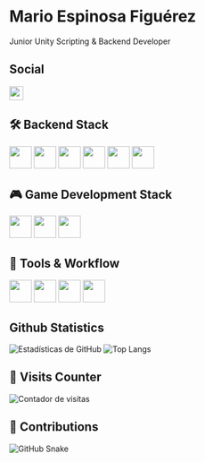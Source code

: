 # Mario Espinosa Figuérez
Junior Unity Scripting & Backend Developer

## Social
<a href="https://github.com/MarioEspinosaFiguerez"><img src="https://img.shields.io/badge/-@MarioEspinosaFiguerez-%23181717?style=flat-square&logo=github" height="25"></a>

## 🛠 Backend Stack
<code><img height="40" src="https://img.shields.io/badge/C%23-%23239120.svg?style=for-the-badge&logo=c-sharp&logoColor=white"></code>
<code><img height="40" src="https://img.shields.io/badge/.NET-512BD4?style=for-the-badge&logo=dotnet&logoColor=white"></code>
<code><img height="40" src="https://img.shields.io/badge/LINQ-0078D7?style=for-the-badge&logo=windows&logoColor=white"></code>
<code><img height="40" src="https://img.shields.io/badge/SQL-4479A1?style=for-the-badge&logo=sqlite&logoColor=white"></code>
<code><img height="40" src="https://img.shields.io/badge/SQL%20Server-CC2927?style=for-the-badge&logo=microsoftsqlserver&logoColor=white"></code>
<code><img height="40" src="https://img.shields.io/badge/Entity%20Framework-512BD4?style=for-the-badge&logo=dotnet&logoColor=white"></code>

## 🎮 Game Development Stack
<code><img height="40" src="https://img.shields.io/badge/Unity-2D%20%2F%203D-000000?style=for-the-badge&logo=unity&logoColor=white"></code>
<code><img height="40" src="https://img.shields.io/badge/Unity-Virtual%20Reality-000000?style=for-the-badge&logo=unity&logoColor=white"></code>
<code><img height="40" src="https://img.shields.io/badge/Unity-Augmented%20Reality%20with%20Vuforia-000000?style=for-the-badge&logo=unity&logoColor=white"></code>

## 🧰 Tools & Workflow
<code><img height="40" src="https://img.shields.io/badge/Git-F05032?style=for-the-badge&logo=git&logoColor=white"></code>
<code><img height="40" src="https://img.shields.io/badge/GitHub-181717?style=for-the-badge&logo=github&logoColor=white"></code>
<code><img height="40" src="https://img.shields.io/badge/Jira-0052CC?style=for-the-badge&logo=jira&logoColor=white"></code>
<code><img height="40" src="https://img.shields.io/badge/Trello-0079BF?style=for-the-badge&logo=trello&logoColor=white"></code>

## Github Statistics
![Estadísticas de GitHub](https://github-readme-stats.vercel.app/api?username=MarioEspinosaFiguerez&show_icons=true&theme=radical)
![Top Langs](https://github-readme-stats.vercel.app/api/top-langs/?username=MarioEspinosaFiguerez&layout=compact&theme=tokyonight)

## 🔢 Visits Counter
![Contador de visitas](https://komarev.com/ghpvc/?username=MarioEspinosaFiguerez&color=blue)

## 🐍 Contributions

![GitHub Snake](https://github.com/MarioEspinosaFiguerez/MarioEspinosaFiguerez/blob/output/github-contribution-grid-snake.svg)

